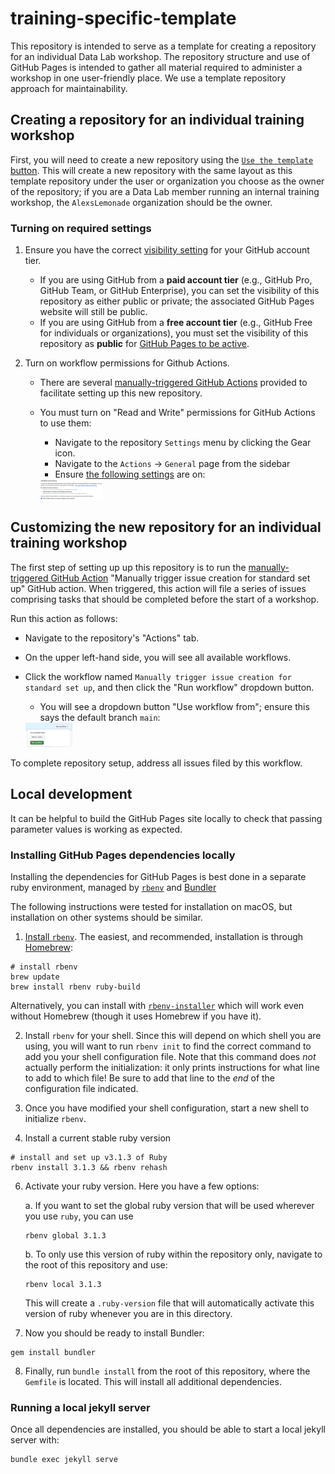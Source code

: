 # training-specific-template

This repository is intended to serve as a template for creating a repository for an individual Data Lab workshop.
The repository structure and use of GitHub Pages is intended to gather all material required to administer a workshop in one user-friendly place.
We use a template repository approach for maintainability.

## Creating a repository for an individual training workshop

First, you will need to create a new repository using the [`Use the template` button](https://help.github.com/en/github/creating-cloning-and-archiving-repositories/creating-a-repository-from-a-template).
This will create a new repository with the same layout as this template repository under the user or organization you choose as the owner of the repository; if you are a Data Lab member running an internal training workshop, the `AlexsLemonade` organization should be the owner.

### Turning on required settings


1. Ensure you have the correct [visibility setting](https://docs.github.com/en/repositories/managing-your-repositorys-settings-and-features/managing-repository-settings/setting-repository-visibility) for your GitHub account tier.
    * If you are using GitHub from a **paid account tier** (e.g., GitHub Pro, GitHub Team, or GitHub Enterprise), you can set the visibility of this repository as either public or private; the associated GitHub Pages website will still be public.
    * If you are using GitHub from a **free account tier** (e.g., GitHub Free for individuals or organizations), you must set the visibility of this repository as **public** for [GitHub Pages to be active](https://docs.github.com/en/pages/getting-started-with-github-pages/about-github-pages).

2. Turn on workflow permissions for Github Actions.
    * There are several [manually-triggered GitHub Actions](https://docs.github.com/en/actions/using-workflows/manually-running-a-workflow) provided to facilitate setting up this new repository.
    * You must turn on "Read and Write" permissions for GitHub Actions to use them:
      * Navigate to the repository `Settings` menu by clicking the Gear icon.
      * Navigate to the `Actions` -> `General` page from the sidebar
      * Ensure [the following settings](https://docs.github.com/en/repositories/managing-your-repositorys-settings-and-features/enabling-features-for-your-repository/managing-github-actions-settings-for-a-repository#configuring-the-default-github_token-permissions) are on:

      <img src="./images/workflow-permissions.png" alt="Workflow permissions settings to turn on" width="100"/>



## Customizing the new repository for an individual training workshop

The first step of setting up up this repository is to run the [manually-triggered GitHub Action](https://docs.github.com/en/actions/using-workflows/manually-running-a-workflow) "Manually trigger issue creation for standard set up" GitHub action.
When triggered, this action will file a series of issues comprising tasks that should be completed before the start of a workshop.

Run this action as follows:

* Navigate to the repository's "Actions" tab.
* On the upper left-hand side, you will see all available workflows.
* Click the workflow named `Manually trigger issue creation for standard set up`, and then click the "Run workflow" dropdown button.
  * You will see a dropdown button "Use workflow from"; ensure this says the default branch `main`:

  <img src="./images/run-workflow-from-main.png" alt="Run workflow from main branch" width="75"/>

To complete repository setup, address all issues filed by this workflow.

## Local development

It can be helpful to build the GitHub Pages site locally to check that passing parameter values is working as expected.

### Installing GitHub Pages dependencies locally

Installing the dependencies for GitHub Pages is best done in a separate ruby environment, managed by [`rbenv`](https://github.com/rbenv/) and [Bundler](https://bundler.io)

The following instructions were tested for installation on macOS, but installation on other systems should be similar.

1. [Install `rbenv`](https://github.com/rbenv/rbenv#installation).
The easiest, and recommended, installation is through [Homebrew](https://brew.sh/):
```
# install rbenv
brew update
brew install rbenv ruby-build
```
Alternatively, you can install with [`rbenv-installer`](https://github.com/rbenv/rbenv-installer#rbenv-installer) which will work even without Homebrew (though it uses Homebrew if you have it).

2. Install `rbenv` for your shell.
Since this will depend on which shell you are using, you will want to run `rbenv init` to find the correct command to add you your shell configuration file.
Note that this command does _not_ actually perform the initialization: it only prints instructions for what line to add to which file!
Be sure to add that line to the _end_ of the configuration file indicated.

4. Once you have modified your shell configuration, start a new shell to initialize `rbenv`.

5. Install a current stable ruby version
  ```
  # install and set up v3.1.3 of Ruby
  rbenv install 3.1.3 && rbenv rehash
  ```

6. Activate your ruby version. Here you have a few options:

   a. If you want to set the global ruby version that will be used wherever you use `ruby`, you can use
   ```
   rbenv global 3.1.3
   ```

   b. To only use this version of ruby within the repository only, navigate to the root of this repository and use:
   ```
   rbenv local 3.1.3
   ```
   This will create a `.ruby-version` file that will automatically activate this version of ruby whenever you are in this directory.

7. Now you should be ready to install Bundler:
```
gem install bundler
```

8. Finally, run `bundle install` from the root of this repository, where the `Gemfile` is located.
This will install all additional dependencies.

### Running a local jekyll server

Once all dependencies are installed, you should be able to start a local jekyll server with:

```
bundle exec jekyll serve
```


